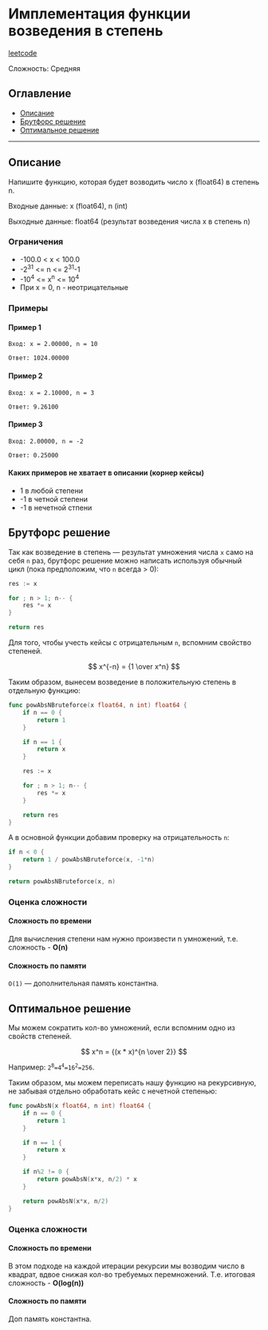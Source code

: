 # Имплементация функции возведения в степень

[leetcode](https://leetcode.com/problems/powx-n/description/)

Сложность: Средняя

## Оглавление

- [Описание](#description)
- [Брутфорс решение](#solution_1)
- [Оптимальное решение](#solution_2)

---

## <a name="description"></a>Описание

Напишите функцию, которая будет возводить число x (float64) в степень n.

Входные данные: x (float64), n (int)

Выходные данные: float64 (результат возведения числа x в степень n)

### Ограничения

- -100.0 < x < 100.0
- -2<sup>31</sup> <= n <= 2<sup>31</sup>-1
- -10<sup>4</sup> <= x<sup>n</sup> <= 10<sup>4</sup>
- При x = 0, n - неотрицательные

### Примеры

#### Пример 1

```
Вход: x = 2.00000, n = 10
```

```
Ответ: 1024.00000
```

#### Пример 2

```
Вход: x = 2.10000, n = 3
```

```
Ответ: 9.26100
```

#### Пример 3

```
Вход: 2.00000, n = -2
```

```
Ответ: 0.25000
```

#### Каких примеров не хватает в описании (корнер кейсы)
- 1 в любой степени
- -1 в четной степени
- -1 в нечетной стпени


## <a name="solution_1"></a> Брутфорс решение

Так как возведение в степень — результат умножения числа `x` само на себя `n` раз, брутфорс решение можно написать используя обычный цикл (пока предположим, что `n` всегда > 0):
```go
res := x

for ; n > 1; n-- {
    res *= x
}

return res
```

Для того, чтобы учесть кейсы с отрицательным `n`, вспомним свойство степеней.

$$ x^{-n} = {1 \over x^n} $$

Таким образом, вынесем возведение в положительную степень в отдельную функцию:
```go
func powAbsNBruteforce(x float64, n int) float64 {
	if n == 0 {
		return 1
	}

	if n == 1 {
		return x
	}

	res := x

	for ; n > 1; n-- {
		res *= x
	}

	return res
}
```
А в основной функции добавим проверку на отрицательность `n`:
```go
if n < 0 {
    return 1 / powAbsNBruteforce(x, -1*n)
}

return powAbsNBruteforce(x, n)
```

### Оценка сложности

#### Сложность по времени

Для вычисления степени нам нужно произвести n умножений, т.е. сложность -  **O(n)**

#### Сложность по памяти

`O(1)` — дополнительная память константна.

## <a name="solution_1"></a> Оптимальное решение

Мы можем сократить кол-во умножений, если вспомним одно из свойств степеней.

$$ x^n = {(x * x)^{n \over 2}} $$

Например:
<code>2<sup>8</sup>=4<sup>4</sup>=16<sup>2</sup>=256</code>.

Таким образом, мы можем переписать нашу функцию на рекурсивную, не забывая отдельно обработать кейс с нечетной степенью:
```go
func powAbsN(x float64, n int) float64 {
	if n == 0 {
		return 1
	}

	if n == 1 {
		return x
	}

	if n%2 != 0 {
		return powAbsN(x*x, n/2) * x
	}

	return powAbsN(x*x, n/2)
}
```

### Оценка сложности

#### Сложность по времени

В этом подходе на каждой итерации рекурсии мы возводим число в квадрат, вдвое снижая кол-во требуемых перемножений.
Т.е. итоговая сложность - **O(log(n))**

#### Сложность по памяти

Доп память константна.

